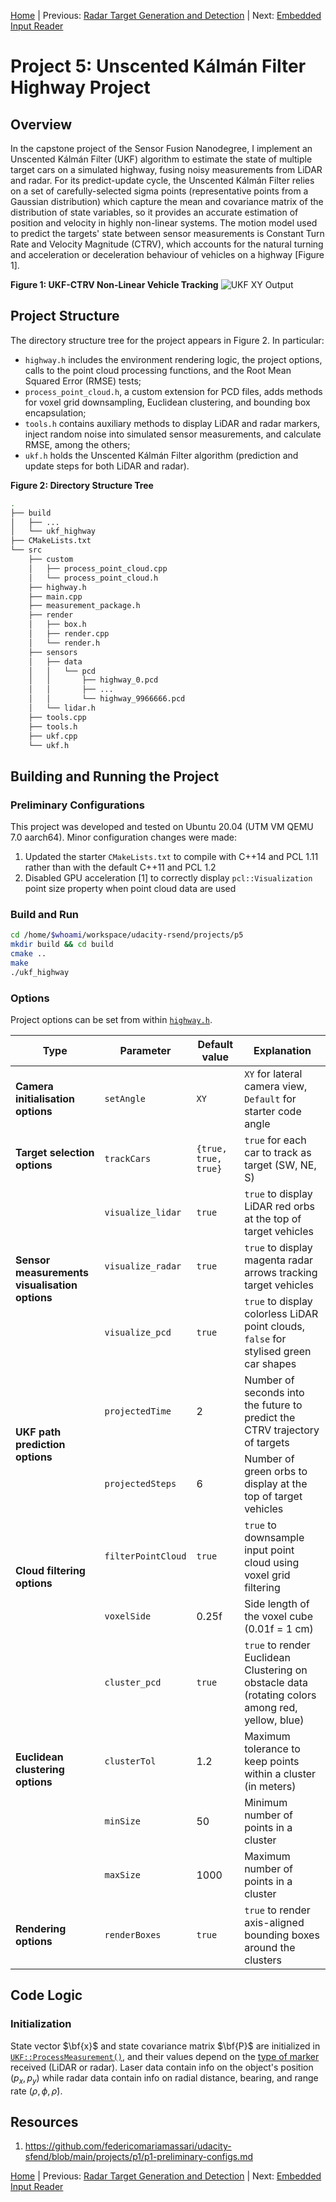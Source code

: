 [Home](../../README.md) | Previous: [Radar Target Generation and Detection](../p4/p4-radar-target-generation-and-detection.md) | Next: [Embedded Input Reader](https://github.com/federicomariamassari/udacity-esfnd/blob/main/projects/p1/p1-embedded-input-reader.md)

# Project 5: Unscented Kálmán Filter Highway Project

## Overview

In the capstone project of the Sensor Fusion Nanodegree, I implement an Unscented Kálmán Filter (UKF) algorithm to estimate the state of multiple target cars on a simulated highway, fusing noisy measurements from LiDAR and radar. For its predict-update cycle, the Unscented Kálmán Filter relies on a set of carefully-selected sigma points (representative points from a Gaussian distribution) which capture the mean and covariance matrix of the distribution of state variables, so it provides an accurate estimation of position and velocity in highly non-linear systems. The motion model used to predict the targets' state between sensor measurements is Constant Turn Rate and Velocity Magnitude (CTRV), which accounts for the natural turning and acceleration or deceleration behaviour of vehicles on a highway [Figure 1].

__Figure 1: UKF-CTRV Non-Linear Vehicle Tracking__
![UKF XY Output](./img/mov3.gif)

## Project Structure

The directory structure tree for the project appears in Figure 2. In particular:

- `highway.h` includes the environment rendering logic, the project options, calls to the point cloud processing functions, and the Root Mean Squared Error (RMSE) tests;
- `process_point_cloud.h`, a custom extension for PCD files, adds methods for voxel grid downsampling, Euclidean clustering, and bounding box encapsulation;
- `tools.h` contains auxiliary methods to display LiDAR and radar markers, inject random noise into simulated sensor measurements, and calculate RMSE, among the others;
- `ukf.h` holds the Unscented Kálmán Filter algorithm (prediction and update steps for both LiDAR and radar).

__Figure 2: Directory Structure Tree__

```bash
.
├── build
│   ├── ...
│   └── ukf_highway
├── CMakeLists.txt
└── src
    ├── custom
    │   ├── process_point_cloud.cpp
    │   └── process_point_cloud.h
    ├── highway.h
    ├── main.cpp
    ├── measurement_package.h
    ├── render
    │   ├── box.h
    │   ├── render.cpp
    │   └── render.h
    ├── sensors
    │   ├── data
    │   │   └── pcd
    │   │       ├── highway_0.pcd
    │   │       ├── ...
    │   │       └── highway_9966666.pcd
    │   └── lidar.h
    ├── tools.cpp
    ├── tools.h
    ├── ukf.cpp
    └── ukf.h
```

## Building and Running the Project

### Preliminary Configurations

This project was developed and tested on Ubuntu 20.04 (UTM VM QEMU 7.0 aarch64). Minor configuration changes were made:

1. Updated the starter `CMakeLists.txt` to compile with C++14 and PCL 1.11 rather than with the default C++11 and PCL 1.2
2. Disabled GPU acceleration [1] to correctly display `pcl::Visualization` point size property when point cloud data are used

### Build and Run

```bash
cd /home/$whoami/workspace/udacity-rsend/projects/p5
mkdir build && cd build
cmake ..
make
./ukf_highway
```

### Options

Project options can be set from within [`highway.h`](https://github.com/federicomariamassari/udacity-sfend/blob/main/projects/p5/src/highway.h#L17-L45).

<table>
    <thead>
        <tr>
            <th>Type</th>
            <th>Parameter</th>
            <th>Default value</th>
            <th>Explanation</th>
        </tr>
    </thead>
    <tbody>
        <tr>
            <td rowspan=1><b>Camera initialisation options</b></td>
            <td><code>setAngle</code></td>
            <td><code>XY</code></td>
            <td><code>XY</code> for lateral camera view, <code>Default</code> for starter code angle</td>
        </tr>
        <tr>
            <td rowspan=1><b>Target selection options</b></td>
            <td><code>trackCars</code></td>
            <td><code>{true, true, true}</code></td>
            <td><code>true</code> for each car to track as target (SW, NE, S)</td>
        </tr>
        <tr>
            <td rowspan=3><b>Sensor measurements visualisation options</b></td>
            <td><code>visualize_lidar</code></td>
            <td><code>true</code></td>
            <td><code>true</code> to display LiDAR red orbs at the top of target vehicles</td>
        </tr>
        <tr>
            <td><code>visualize_radar</code></td>
            <td><code>true</code></td>
            <td><code>true</code> to display magenta radar arrows tracking target vehicles</td>
        </tr>
        <tr>
            <td><code>visualize_pcd</code></td>
            <td><code>true</code></td>
            <td><code>true</code> to display colorless LiDAR point clouds, <code>false</code> for stylised green car shapes</td>
        </tr>
        <tr>
            <td rowspan=2><b>UKF path prediction options</b></td>
            <td><code>projectedTime</code></td>
            <td>2</td>
            <td>Number of seconds into the future to predict the CTRV trajectory of targets</td>
        </tr>
        <tr>
            <td><code>projectedSteps</code></td>
            <td>6</td>
            <td>Number of green orbs to display at the top of target vehicles</td>
        </tr>
        <tr>
            <td rowspan=2><b>Cloud filtering options</b></td>
            <td><code>filterPointCloud</code></td>
            <td><code>true</code></td>
            <td><code>true</code> to downsample input point cloud using voxel grid filtering</td>
        </tr>
        <tr>
            <td><code>voxelSide</code></td>
            <td>0.25f</td>
            <td>Side length of the voxel cube (0.01f = 1 cm)</td>
        </tr>
        <tr>
            <td rowspan=4><b>Euclidean clustering options</b></td>
            <td><code>cluster_pcd</code></td>
            <td><code>true</code></td>
            <td><code>true</code> to render Euclidean Clustering on obstacle data (rotating colors among red, yellow, blue)</td>
        </tr>
        <tr>
            <td><code>clusterTol</code></td>
            <td>1.2</td>
            <td>Maximum tolerance to keep points within a cluster (in meters)</td>
        </tr>
        <tr>
            <td><code>minSize</code></td>
            <td>50</td>
            <td>Minimum number of points in a cluster</td>
        </tr>
        <tr>
            <td><code>maxSize</code></td>
            <td>1000</td>
            <td>Maximum number of points in a cluster</td>
        </tr>
        <tr>
            <td rowspan=1><b>Rendering options</b></td>
            <td><code>renderBoxes</code></td>
            <td><code>true</code></td>
            <td><code>true</code> to render axis-aligned bounding boxes around the clusters</td>
        </tr>
    </tbody>
</table>

## Code Logic

### Initialization

State vector $\bf{x}$ and state covariance matrix $\bf{P}$ are initialized in [`UKF::ProcessMeasurement()`](https://github.com/federicomariamassari/udacity-sfend/blob/main/projects/p5/src/ukf.cpp#L78), and their values depend on the [type of marker](https://github.com/federicomariamassari/udacity-sfend/blob/main/projects/p5/src/tools.h#L17-L33) received (LiDAR or radar). Laser data contain info on the object's position $(p_x, p_y)$ while radar data contain info on radial distance, bearing, and range rate $(\rho, \phi, \dot{\rho})$.

## Resources

1. https://github.com/federicomariamassari/udacity-sfend/blob/main/projects/p1/p1-preliminary-configs.md

[Home](../../README.md) | Previous: [Radar Target Generation and Detection](../p4/p4-radar-target-generation-and-detection.md) | Next: [Embedded Input Reader](https://github.com/federicomariamassari/udacity-esfnd/blob/main/projects/p1/p1-embedded-input-reader.md)